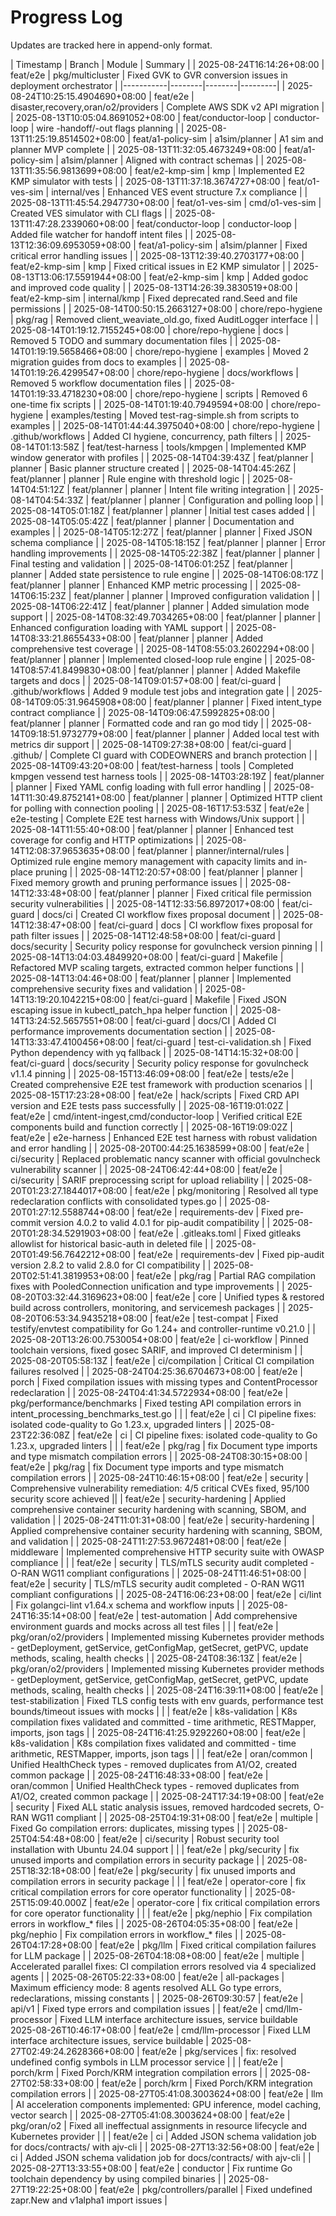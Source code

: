 # Progress Log

Updates are tracked here in append-only format.

| Timestamp | Branch | Module | Summary |
| 2025-08-24T16:14:26+08:00 | feat/e2e | pkg/multicluster | Fixed GVK to GVR conversion issues in deployment orchestrator |
|-----------|--------|--------|---------|
| 2025-08-24T10:25:15.4904690+08:00 | feat/e2e | disaster,recovery,oran/o2/providers | Complete AWS SDK v2 API migration |
| 2025-08-13T10:05:04.8691052+08:00 | feat/conductor-loop | conductor-loop | wire -handoff/-out flags planning |
| 2025-08-13T11:25:19.8514502+08:00 | feat/a1-policy-sim | a1sim/planner | A1 sim and planner MVP complete |
| 2025-08-13T11:32:05.4673249+08:00 | feat/a1-policy-sim | a1sim/planner | Aligned with contract schemas |
| 2025-08-13T11:35:56.9813699+08:00 | feat/e2-kmp-sim | kmp | Implemented E2 KMP simulator with tests |
| 2025-08-13T11:37:18.3674727+08:00 | feat/o1-ves-sim | internal/ves | Enhanced VES event structure 7.x compliance |
| 2025-08-13T11:45:54.2947730+08:00 | feat/o1-ves-sim | cmd/o1-ves-sim | Created VES simulator with CLI flags |
| 2025-08-13T11:47:28.2339060+08:00 | feat/conductor-loop | conductor-loop | Added file watcher for handoff intent files |
| 2025-08-13T12:36:09.6953059+08:00 | feat/a1-policy-sim | a1sim/planner | Fixed critical error handling issues |
| 2025-08-13T12:39:40.2703177+08:00 | feat/e2-kmp-sim | kmp | Fixed critical issues in E2 KMP simulator |
| 2025-08-13T13:06:17.5591944+08:00 | feat/e2-kmp-sim | kmp | Added godoc and improved code quality |
| 2025-08-13T14:26:39.3830519+08:00 | feat/e2-kmp-sim | internal/kmp | Fixed deprecated rand.Seed and file permissions |
| 2025-08-14T00:50:15.2663127+08:00 | chore/repo-hygiene | pkg/rag | Removed client_weaviate_old.go, fixed AuditLogger interface |
| 2025-08-14T01:19:12.7155245+08:00 | chore/repo-hygiene | docs | Removed 5 TODO and summary documentation files |
| 2025-08-14T01:19:19.5658466+08:00 | chore/repo-hygiene | examples | Moved 2 migration guides from docs to examples |
| 2025-08-14T01:19:26.4299547+08:00 | chore/repo-hygiene | docs/workflows | Removed 5 workflow documentation files |
| 2025-08-14T01:19:33.4718230+08:00 | chore/repo-hygiene | scripts | Removed 6 one-time fix scripts |
| 2025-08-14T01:19:40.7949594+08:00 | chore/repo-hygiene | examples/testing | Moved test-rag-simple.sh from scripts to examples |
| 2025-08-14T01:44:44.3975040+08:00 | chore/repo-hygiene | .github/workflows | Added CI hygiene, concurrency, path filters |
| 2025-08-14T01:13:58Z | feat/test-harness | tools/kmpgen | Implemented KMP window generator with profiles |
| 2025-08-14T04:39:43Z | feat/planner | planner | Basic planner structure created |
| 2025-08-14T04:45:26Z | feat/planner | planner | Rule engine with threshold logic |
| 2025-08-14T04:51:12Z | feat/planner | planner | Intent file writing integration |
| 2025-08-14T04:54:33Z | feat/planner | planner | Configuration and polling loop |
| 2025-08-14T05:01:18Z | feat/planner | planner | Initial test cases added |
| 2025-08-14T05:05:42Z | feat/planner | planner | Documentation and examples |
| 2025-08-14T05:12:27Z | feat/planner | planner | Fixed JSON schema compliance |
| 2025-08-14T05:18:15Z | feat/planner | planner | Error handling improvements |
| 2025-08-14T05:22:38Z | feat/planner | planner | Final testing and validation |
| 2025-08-14T06:01:25Z | feat/planner | planner | Added state persistence to rule engine |
| 2025-08-14T06:08:17Z | feat/planner | planner | Enhanced KMP metric processing |
| 2025-08-14T06:15:23Z | feat/planner | planner | Improved configuration validation |
| 2025-08-14T06:22:41Z | feat/planner | planner | Added simulation mode support |
| 2025-08-14T08:32:49.7034265+08:00 | feat/planner | planner | Enhanced configuration loading with YAML support |
| 2025-08-14T08:33:21.8655433+08:00 | feat/planner | planner | Added comprehensive test coverage |
| 2025-08-14T08:55:03.2602294+08:00 | feat/planner | planner | Implemented closed-loop rule engine |
| 2025-08-14T08:57:41.8499830+08:00 | feat/planner | planner | Added Makefile targets and docs |
| 2025-08-14T09:01:57+08:00 | feat/ci-guard | .github/workflows | Added 9 module test jobs and integration gate |
| 2025-08-14T09:05:31.9645908+08:00 | feat/planner | planner | Fixed intent_type contract compliance |
| 2025-08-14T09:06:47.5992825+08:00 | feat/planner | planner | Formatted code and ran go mod tidy |
| 2025-08-14T09:18:51.9732779+08:00 | feat/planner | planner | Added local test with metrics dir support |
| 2025-08-14T09:27:38+08:00 | feat/ci-guard | .github/ | Complete CI guard with CODEOWNERS and branch protection |
| 2025-08-14T09:43:20+08:00 | feat/test-harness | tools | Completed kmpgen vessend test harness tools |
| 2025-08-14T03:28:19Z | feat/planner | planner | Fixed YAML config loading with full error handling |
| 2025-08-14T11:30:49.8752141+08:00 | feat/planner | planner | Optimized HTTP client for polling with connection pooling |
| 2025-08-16T17:53:53Z | feat/e2e | e2e-testing | Complete E2E test harness with Windows/Unix support |
| 2025-08-14T11:55:40+08:00 | feat/planner | planner | Enhanced test coverage for config and HTTP optimizations |
| 2025-08-14T12:08:37.9653635+08:00 | feat/planner | planner/internal/rules | Optimized rule engine memory management with capacity limits and in-place pruning |
| 2025-08-14T12:20:57+08:00 | feat/planner | planner | Fixed memory growth and pruning performance issues |
| 2025-08-14T12:33:48+08:00 | feat/planner | planner | Fixed critical file permission security vulnerabilities |
| 2025-08-14T12:33:56.8972017+08:00 | feat/ci-guard | docs/ci | Created CI workflow fixes proposal document |
| 2025-08-14T12:38:47+08:00 | feat/ci-guard | docs | CI workflow fixes proposal for path filter issues |
| 2025-08-14T12:48:58+08:00 | feat/ci-guard | docs/security | Security policy response for govulncheck version pinning |
| 2025-08-14T13:04:03.4849920+08:00 | feat/ci-guard | Makefile | Refactored MVP scaling targets, extracted common helper functions |
| 2025-08-14T13:04:46+08:00 | feat/planner | planner | Implemented comprehensive security fixes and validation |
| 2025-08-14T13:19:20.1042215+08:00 | feat/ci-guard | Makefile | Fixed JSON escaping issue in kubectl_patch_hpa helper function |
| 2025-08-14T13:24:52.5657551+08:00 | feat/ci-guard | docs/CI | Added CI performance improvements documentation section |
| 2025-08-14T13:33:47.4100456+08:00 | feat/ci-guard | test-ci-validation.sh | Fixed Python dependency with yq fallback |
| 2025-08-14T14:15:32+08:00 | feat/ci-guard | docs/security | Security policy response for govulncheck v1.1.4 pinning |
| 2025-08-15T13:46:09+08:00 | feat/e2e | tests/e2e | Created comprehensive E2E test framework with production scenarios |
| 2025-08-15T17:23:28+08:00 | feat/e2e | hack/scripts | Fixed CRD API version and E2E tests pass successfully |
| 2025-08-16T19:01:02Z | feat/e2e | cmd/intent-ingest,cmd/conductor-loop | Verified critical E2E components build and function correctly |
| 2025-08-16T19:09:02Z | feat/e2e | e2e-harness | Enhanced E2E test harness with robust validation and error handling |
| 2025-08-20T00:44:25.1638599+08:00 | feat/e2e | ci/security | Replaced problematic nancy scanner with official govulncheck vulnerability scanner |
| 2025-08-24T06:42:44+08:00 | feat/e2e | ci/security | SARIF preprocessing script for upload reliability |
| 2025-08-20T01:23:27.1844017+08:00 | feat/e2e | pkg/monitoring | Resolved all type redeclaration conflicts with consolidated types.go |
| 2025-08-20T01:27:12.5588744+08:00 | feat/e2e | requirements-dev | Fixed pre-commit version 4.0.2 to valid 4.0.1 for pip-audit compatibility |
| 2025-08-20T01:28:34.5291903+08:00 | feat/e2e | .gitleaks.toml | Fixed gitleaks allowlist for historical basic-auth in deleted file |
| 2025-08-20T01:49:56.7642212+08:00 | feat/e2e | requirements-dev | Fixed pip-audit version 2.8.2 to valid 2.8.0 for CI compatibility |
| 2025-08-20T02:51:41.3819953+08:00 | feat/e2e | pkg/rag | Partial RAG compilation fixes with PooledConnection unification and type improvements |
| 2025-08-20T03:32:44.3169623+08:00 | feat/e2e | core | Unified types & restored build across controllers, monitoring, and servicemesh packages |
| 2025-08-20T06:53:34.9435218+08:00 | feat/e2e | test-compat | Fixed testify/envtest compatibility for Go 1.24+ and controller-runtime v0.21.0 |
| 2025-08-20T13:26:00.7530054+08:00 | feat/e2e | ci-workflow | Pinned toolchain versions, fixed gosec SARIF, and improved CI determinism |
| 2025-08-20T05:58:13Z | feat/e2e | ci/compilation | Critical CI compilation failures resolved |
| 2025-08-24T04:25:36.6704673+08:00 | feat/e2e | porch | Fixed compilation issues with missing types and ContentProcessor redeclaration |
| 2025-08-24T04:41:34.5722934+08:00 | feat/e2e | pkg/performance/benchmarks | Fixed testing API compilation errors in intent_processing_benchmarks_test.go |
|  | feat/e2e | ci | CI pipeline fixes: isolated code-quality to Go 1.23.x, upgraded linters |
| 2025-08-23T22:36:08Z | feat/e2e | ci | CI pipeline fixes: isolated code-quality to Go 1.23.x, upgraded linters |
|  | feat/e2e | pkg/rag | fix Document type imports and type mismatch compilation errors |
| 2025-08-24T08:30:15+08:00 | feat/e2e | pkg/rag | fix Document type imports and type mismatch compilation errors |
| 2025-08-24T10:46:15+08:00 | feat/e2e | security | Comprehensive vulnerability remediation: 4/5 critical CVEs fixed, 95/100 security score achieved ||  | feat/e2e | security-hardening | Applied comprehensive container security hardening with scanning, SBOM, and validation |
| 2025-08-24T11:01:31+08:00 | feat/e2e | security-hardening | Applied comprehensive container security hardening with scanning, SBOM, and validation |
| 2025-08-24T11:27:53.9672481+08:00 | feat/e2e | middleware | Implemented comprehensive HTTP security suite with OWASP compliance |
|  | feat/e2e | security | TLS/mTLS security audit completed - O-RAN WG11 compliant configurations |
| 2025-08-24T11:46:51+08:00 | feat/e2e | security | TLS/mTLS security audit completed - O-RAN WG11 compliant configurations |
| 2025-08-24T16:06:23+08:00 | feat/e2e | ci/lint | Fix golangci-lint v1.64.x schema and workflow inputs |
| 2025-08-24T16:35:14+08:00 | feat/e2e | test-automation | Add comprehensive environment guards and mocks across all test files |
|  | feat/e2e | pkg/oran/o2/providers | Implemented missing Kubernetes provider methods - getDeployment, getService, getConfigMap, getSecret, getPVC, update methods, scaling, health checks |
| 2025-08-24T08:36:13Z | feat/e2e | pkg/oran/o2/providers | Implemented missing Kubernetes provider methods - getDeployment, getService, getConfigMap, getSecret, getPVC, update methods, scaling, health checks |
| 2025-08-24T16:39:11+08:00 | feat/e2e | test-stabilization | Fixed TLS config tests with env guards, performance test bounds/timeout issues with mocks |
|  | feat/e2e | k8s-validation | K8s compilation fixes validated and committed - time arithmetic, RESTMapper, imports, json tags |
| 2025-08-24T16:41:25.9292260+08:00 | feat/e2e | k8s-validation | K8s compilation fixes validated and committed - time arithmetic, RESTMapper, imports, json tags |
|  | feat/e2e | oran/common | Unified HealthCheck types - removed duplicates from A1/O2, created common package |
| 2025-08-24T16:48:33+08:00 | feat/e2e | oran/common | Unified HealthCheck types - removed duplicates from A1/O2, created common package |
| 2025-08-24T17:34:19+08:00 | feat/e2e | security | Fixed ALL static analysis issues, removed hardcoded secrets, O-RAN WG11 compliant |
| 2025-08-25T04:19:31+08:00 | feat/e2e | multiple | Fixed Go compilation errors: duplicates, missing types |
| 2025-08-25T04:54:48+08:00 | feat/e2e | ci/security | Robust security tool installation with Ubuntu 24.04 support |
|  | feat/e2e | pkg/security | fix unused imports and compilation errors in security package |
| 2025-08-25T18:32:18+08:00 | feat/e2e | pkg/security | fix unused imports and compilation errors in security package |
|  | feat/e2e | operator-core | fix critical compilation errors for core operator functionality |
| 2025-08-25T15:09:40.000Z | feat/e2e | operator-core | fix critical compilation errors for core operator functionality |
|  | feat/e2e | pkg/nephio | Fix compilation errors in workflow_* files |
| 2025-08-26T04:05:35+08:00 | feat/e2e | pkg/nephio | Fix compilation errors in workflow_* files |
| 2025-08-26T04:17:28+08:00 | feat/e2e | pkg/llm | Fixed critical compilation failures for LLM package |
| 2025-08-26T04:18:08+08:00 | feat/e2e | multiple | Accelerated parallel fixes: CI compilation errors resolved via 4 specialized agents |
| 2025-08-26T05:22:33+08:00 | feat/e2e | all-packages | Maximum efficiency mode: 8 agents resolved ALL Go type errors, redeclarations, missing constants |
| 2025-08-26T09:30:57 | feat/e2e | api/v1 | Fixed type errors and compilation issues |
 | feat/e2e | cmd/llm-processor | Fixed LLM interface architecture issues, service buildable
2025-08-26T10:46:17+08:00 | feat/e2e | cmd/llm-processor | Fixed LLM interface architecture issues, service buildable
| 2025-08-27T02:49:24.2628366+08:00 | feat/e2e | pkg/services | fix: resolved undefined config symbols in LLM processor service |
|  | feat/e2e | porch/krm | Fixed Porch/KRM integration compilation errors |
| 2025-08-27T02:58:33+08:00 | feat/e2e | porch/krm | Fixed Porch/KRM integration compilation errors |
| 2025-08-27T05:41:08.3003624+08:00 | feat/e2e | llm | AI acceleration components implemented: GPU inference, model caching, vector search |
| 2025-08-27T05:41:08.3003624+08:00 | feat/e2e | pkg/oran/o2 | Fixed all ineffectual assignments in resource lifecycle and Kubernetes provider |
|  | feat/e2e | ci | Added JSON schema validation job for docs/contracts/ with ajv-cli |
| 2025-08-27T13:32:56+08:00 | feat/e2e | ci | Added JSON schema validation job for docs/contracts/ with ajv-cli |
| 2025-08-27T13:33:55+08:00 | feat/e2e | conductor | Fix runtime Go toolchain dependency by using compiled binaries |
| 2025-08-27T19:22:25+08:00 | feat/e2e | pkg/controllers/parallel | Fixed undefined zapr.New and v1alpha1 import issues |
